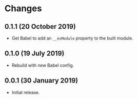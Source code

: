 # Changes

## 0.1.1 (20 October 2019)

- Get Babel to add an `__esModule` property to the built module.

## 0.1.0 (19 July 2019)

- Rebuild with new Babel config.

## 0.0.1 (30 January 2019)

- Initial release.

